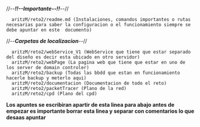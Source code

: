   //--***!!--Importante--!!***--//
  
      aritzM/reto2/readme.md (Instalaciones, comandos importantes o rutas necesarias para saber la configuracion o el funcionamiento siempre se debe apuntar en este  documento)


  //--***Carpetas de localizacion***--//
  
      aritzM/reto2/webService_V1 (WebService que tiene que estar separado del diseño es decir esta ubicado en otro servidor)
      aritzM/reto2/webPage (La pagina web que tiene que estar en uno de los server de domain controler)
      aritzM/reto2/backup (Todas las bbdd que estan en funcionamiento hacerle backup y meterlo aqui)
      aritzM/reto2/documentacion (Documentacion de todo el reto)
      aritzM/reto2/packetTracer (Plano de la red)
      aritzM/reto2/cpd (Plano del cpd)





**Los apuntes se escribiran apartir de esta linea para abajo antes de empezar es importante borrar esta linea y separar con comentarios lo que desaas apuntar**
